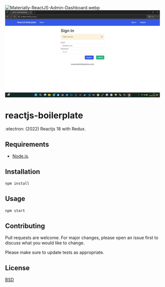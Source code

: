 <img src="https://codedthemes.com/wp-content/uploads/edd/2022/05/Materially-ReactJS-Admin-Dashboard.webp" alt="Materially-ReactJS-Admin-Dashboard.webp" width=""/>

<img src="https://github.com/kkamara/useful/blob/main/reactjs-boilerplate.png?raw=true" alt="reactjs-boilerplate.png" width=""/>

# reactjs-boilerplate

:electron: (2022) Reactjs 18 with Redux.

## Requirements

* [Node.js](https://nodejs.org/en/).

## Installation

```bash
npm install
```

## Usage

```bash
npm start
```

## Contributing
Pull requests are welcome. For major changes, please open an issue first to discuss what you would like to change.

Please make sure to update tests as appropriate.

## License
[BSD](https://opensource.org/licenses/BSD-3-Clause)
